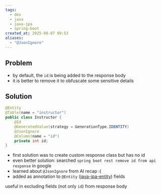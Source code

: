```yaml
---
tags:
  - dev
  - java
  - java-jpa
  - spring-boot
created_at: 2025-08-07 09:53
aliases:
  - "@JsonIgnore"
---
```

## Problem
- by default, the `id` is being added to the response body
- it is better to remove it to obfuscate some sensitive details

## Solution
```java
@Entity
@Table(name = "instructor")
public class Instructor {
	@Id
	@GeneratedValue(strategy = GenerationType.IDENTITY)
	@JsonIgnore
	@Column(name = "id")
	private int id;
}
```
- first solution was to create custom response class but has no id
- even better solution: searched `spring boot rest remove id from api response` in google
- learned about `@JsonIgnore` from AI recap :(
- added as annotation to `@Entity` ([java-jpa-entity](java-jpa-entity.md)) fields

useful in excluding fields (not only `id`) from response body